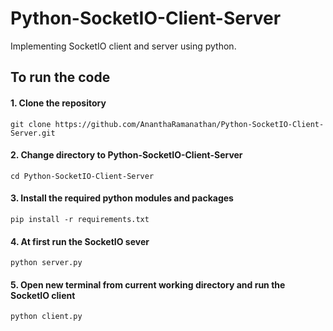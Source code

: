 # Python-SocketIO-Client-Server
Implementing SocketIO client and server using python.

## To run the code
    
#### 1. Clone the repository

    git clone https://github.com/AnanthaRamanathan/Python-SocketIO-Client-Server.git
        
#### 2. Change directory to Python-SocketIO-Client-Server

    cd Python-SocketIO-Client-Server
    
#### 3. Install the required python modules and packages
    
    pip install -r requirements.txt
    
#### 4. At first run the SocketIO sever
    
    python server.py
    
#### 5. Open new terminal from current working directory and run the SocketIO client 

    python client.py
    
    
    
    
    
 

